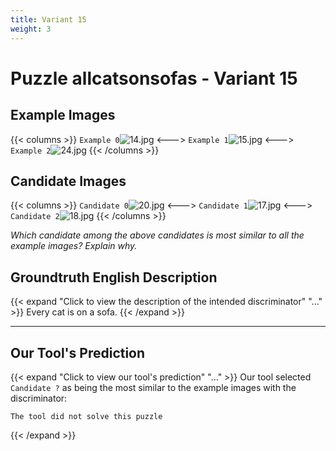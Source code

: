 ```yaml
---
title: Variant 15
weight: 3
---
```


# Puzzle allcatsonsofas - Variant 15

## Example Images
{{< columns >}}
`Example 0`![14.jpg](/natscene-data/images/14.jpg)
<--->
`Example 1`![15.jpg](/natscene-data/images/15.jpg)
<--->
`Example 2`![24.jpg](/natscene-data/images/24.jpg)
{{< /columns >}}

## Candidate Images
{{< columns >}}
`Candidate 0`![20.jpg](/natscene-data/images/20.jpg)
<--->
`Candidate 1`![17.jpg](/natscene-data/images/17.jpg)
<--->
`Candidate 2`![18.jpg](/natscene-data/images/18.jpg)
{{< /columns >}}

*Which candidate among the above candidates is most similar to all the example images? Explain why.*

## Groundtruth English Description

{{< expand "Click to view the description of the intended discriminator" "..." >}}
Every cat is on a sofa.
{{< /expand >}}

---



## Our Tool's Prediction

{{< expand "Click to view our tool's prediction" "..." >}}
Our tool selected `Candidate ?` as being the most similar to the example images with the discriminator:
```plaintext
The tool did not solve this puzzle
```
{{< /expand >}}
